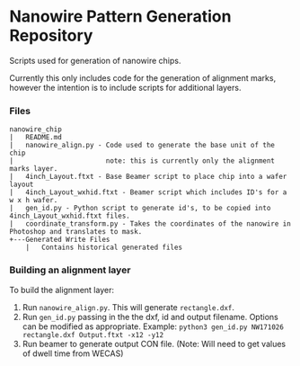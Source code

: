 # Nanowire Pattern Generation Repository

Scripts used for generation of nanowire chips.

Currently this only includes code for the generation of alignment
marks, however the intention is to include scripts for additional
layers.

### Files
```
nanowire_chip
|   README.md
|   nanowire_align.py - Code used to generate the base unit of the chip
|                       note: this is currently only the alignment marks layer.
|   4inch_Layout.ftxt - Base Beamer script to place chip into a wafer layout
|   4inch_Layout_wxhid.ftxt - Beamer script which includes ID's for a w x h wafer.
|   gen_id.py - Python script to generate id's, to be copied into 4inch_Layout_wxhid.ftxt files.
|   coordinate_transform.py - Takes the coordinates of the nanowire in Photoshop and translates to mask.
+---Generated Write Files
    |   Contains historical generated files
```

### Building an alignment layer
To build the alignment layer:

1. Run `nanowire_align.py`. This will generate `rectangle.dxf`.
2. Run `gen_id.py` passing in the the dxf, id and output filename. Options can be modified as appropriate.
   Example: `python3 gen_id.py NW171026 rectangle.dxf Output.ftxt -x12 -y12`
3. Run beamer to generate output CON file. (Note: Will need to get values of dwell time from WECAS)
